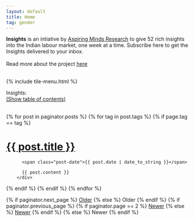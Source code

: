 ```yaml
---
layout: default
title: Home
tag: gender
---
```


<b>Insights</b> is an intiative by <a href='http://research.aspiringminds.com'>Aspiring Minds Research</a> to give 52 rich insights into the Indian labour market, one week at a time. 
Subscribe here to get the Insights delivered to your inbox.
<br><br>
Read more about the project <a href=""> here</a>
<br><br>


{% include tile-menu.html %}

Insights:
<br>
<a id="seeMore" onclick="toggleSeeMore()" href="javascript:void(0);">(Show table of contents)</a>
<br>
<div id="textarea" style="display: none">
<ol>
{% for post in paginator.posts %}
{% if 'gender' in post.tags %}
<li>
<a href="#{{ post.title }}"> {{ post.title }}  </a>
{% for tag in post.tags %}
#{{ tag }}, 
{% endfor %}

<br>
</li>

{% endif %}
{% endfor %}

</ol>
</div>
<br>
<div class="posts">
  {% for post in paginator.posts %}
    {% for tag in post.tags %}
      {% if page.tag == tag %}
        <div class="post">
          <h1 class="post-title">
            <a name="{{ post.title }}"></a>
            <a href="{{ site.url }}{{ post.url }}">
              {{ post.title }}
            </a>
          </h1>

          <span class="post-date">{{ post.date | date_to_string }}</span>

          {{ post.content }}
        </div>
  {% endif %}
  {% endif %}
  {% endfor %}
</div>

<div class="pagination">
  {% if paginator.next_page %}
    <a class="pagination-item older" href="/page{{paginator.next_page}}">Older</a>
  {% else %}
    <span class="pagination-item older">Older</span>
  {% endif %}
  {% if paginator.previous_page %}
    {% if paginator.page == 2 %}
      <a class="pagination-item newer" href="/">Newer</a>
    {% else %}
      <a class="pagination-item newer" href="/page{{paginator.previous_page}}">Newer</a>
    {% endif %}
  {% else %}
    <span class="pagination-item newer">Newer</span>
  {% endif %}
</div>


